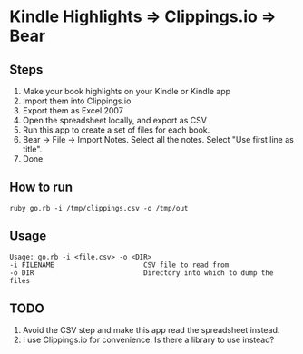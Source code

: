 # Kindle Highlights => Clippings.io => Bear

## Steps

1. Make your book highlights on your Kindle or Kindle app
2. Import them into Clippings.io
3. Export them as Excel 2007
4. Open the spreadsheet locally, and export as CSV
5. Run this app to create a set of files for each book.
6. Bear -> File -> Import Notes.  Select all the notes. Select "Use first line as title".
7. Done

## How to run

    ruby go.rb -i /tmp/clippings.csv -o /tmp/out

## Usage

    Usage: go.rb -i <file.csv> -o <DIR>
    -i FILENAME                      CSV file to read from
    -o DIR                           Directory into which to dump the files

## TODO

1. Avoid the CSV step and make this app read the spreadsheet instead.
2. I use Clippings.io for convenience.  Is there a library to use instead?
